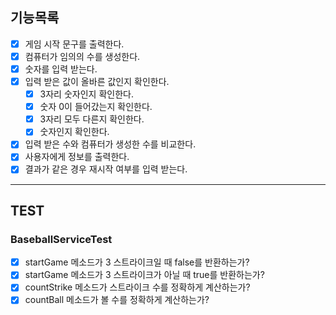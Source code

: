 ## 기능목록

- [x] 게임 시작 문구를 출력한다.
- [x] 컴퓨터가 임의의 수를 생성한다.
- [x] 숫자를 입력 받는다.
- [x] 입력 받은 값이 올바른 값인지 확인한다.
    - [x] 3자리 숫자인지 확인한다.
    - [x] 숫자 0이 들어갔는지 확인한다.
    - [x] 3자리 모두 다른지 확인한다.
    - [x] 숫자인지 확인한다.
- [x] 입력 받은 수와 컴퓨터가 생성한 수를 비교한다.
- [x] 사용자에게 정보를 출력한다.
- [x] 결과가 같은 경우 재시작 여부를 입력 받는다.

---

## TEST

### BaseballServiceTest

- [x] startGame 메소드가 3 스트라이크일 때 false를 반환하는가?
- [x] startGame 메소드가 3 스트라이크가 아닐 때 true를 반환하는가?
- [x] countStrike 메소드가 스트라이크 수를 정확하게 계산하는가?
- [x] countBall 메소드가 볼 수를 정확하게 계산하는가?